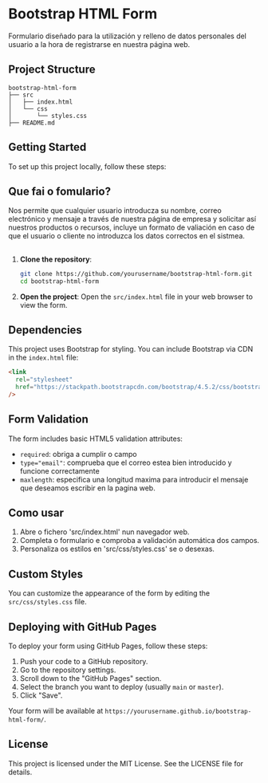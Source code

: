 # Bootstrap HTML Form

Formulario diseñado para la utilización y relleno de datos personales del usuario a la hora de registrarse en nuestra página web.

## Project Structure

```
bootstrap-html-form
├── src
│   ├── index.html
│   └── css
│       └── styles.css
├── README.md
```

## Getting Started

To set up this project locally, follow these steps:

## Que fai o fomulario?

Nos permite que cualquier usuario introducza su nombre, correo electrónico y mensaje a través de nuestra página de empresa y solicitar así nuestros productos o recursos, incluye un formato de valiación en caso de que el usuario o cliente no introduzca los datos correctos en el sistmea.

##

1. **Clone the repository**:

   ```bash
   git clone https://github.com/yourusername/bootstrap-html-form.git
   cd bootstrap-html-form
   ```

2. **Open the project**:
   Open the `src/index.html` file in your web browser to view the form.

## Dependencies

This project uses Bootstrap for styling. You can include Bootstrap via CDN in the `index.html` file:

```html
<link
  rel="stylesheet"
  href="https://stackpath.bootstrapcdn.com/bootstrap/4.5.2/css/bootstrap.min.css"
/>
```

## Form Validation

The form includes basic HTML5 validation attributes:

- `required`: obriga a cumplir o campo
- `type="email"`: comprueba que el correo estea bien introducido y funcione correctamente
- `maxlength`: especifica una longitud maxima para introducir el mensaje que deseamos escribir en la pagina web.

## Como usar

1. Abre o fichero 'src/index.html' nun navegador web.
2. Completa o formulario e comproba a validación automática dos campos.
3. Personaliza os estilos en 'src/css/styles.css' se o desexas.

## Custom Styles

You can customize the appearance of the form by editing the `src/css/styles.css` file.

## Deploying with GitHub Pages

To deploy your form using GitHub Pages, follow these steps:

1. Push your code to a GitHub repository.
2. Go to the repository settings.
3. Scroll down to the "GitHub Pages" section.
4. Select the branch you want to deploy (usually `main` or `master`).
5. Click "Save".

Your form will be available at `https://yourusername.github.io/bootstrap-html-form/`.

## License

This project is licensed under the MIT License. See the LICENSE file for details.
